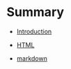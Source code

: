 # Summary

* [Introduction](README.md)

* [HTML](doc/html/html.md)

* [markdown](doc/markdown/Markdown语法学习.md)